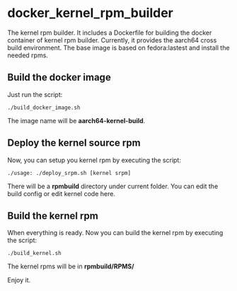 # docker_kernel_rpm_builder
The kernel rpm builder.
It includes a Dockerfile for building the docker container of kernel rpm builder.
Currently, it provides the aarch64 cross build environment.
The base image is based on fedora:lastest and install the needed rpms.

## Build the docker image
Just run the script:

	./build_docker_image.sh

The image name will be **aarch64-kernel-build**.

## Deploy the kernel source rpm
Now, you can setup you kernel rpm by executing the script:

	./usage: ./deploy_srpm.sh [kernel srpm]

There will be a **rpmbuild** directory under current folder.
You can edit the build config or edit kernel code here.

## Build the kernel rpm
When everything is ready. Now you can build the kernel rpm by executing the script:

	./build_kernel.sh

The kernel rpms will be in **rpmbuild/RPMS/**

Enjoy it.
